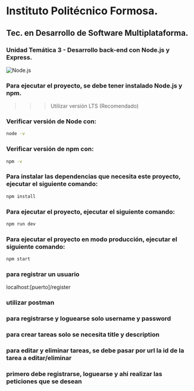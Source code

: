 # Instituto Politécnico Formosa.
## Tec. en Desarrollo de Software Multiplataforma.

### Unidad Temática 3 - Desarrollo back-end con __Node.js__ y **Express**.


![Node.js](https://res.cloudinary.com/practicaldev/image/fetch/s--KkScstnJ--/c_imagga_scale,f_auto,fl_progressive,h_420,q_auto,w_1000/https://dev-to-uploads.s3.amazonaws.com/uploads/articles/zojuy79lo3fn3qdt7g6p.png)

### Para ejecutar el proyecto, se debe tener instalado __Node.js__ y __npm__.

>>> Utilizar versión LTS (Recomendado)

### Verificar versión de Node con:
```bash
node -v
```

### Verificar versión de npm con:
```bash	
npm -v
```

### Para instalar las dependencias que necesita este proyecto, ejecutar el siguiente comando:

```bash
npm install
```

### Para ejecutar el proyecto, ejecutar el siguiente comando:

```bash
npm run dev
```

### Para ejecutar el proyecto en modo producción, ejecutar el siguiente comando:

```bash
npm start
```

### para registrar un usuario 
localhost:[puerto]/register


### utilizar postman 

### para registrarse y loguearse solo username y password

### para crear tareas solo se necesita title y description

### para editar y eliminar tareas, se debe pasar por url la id de la tarea a editar/eliminar

### primero debe registrarse, loguearse y ahi realizar las peticiones que se desean